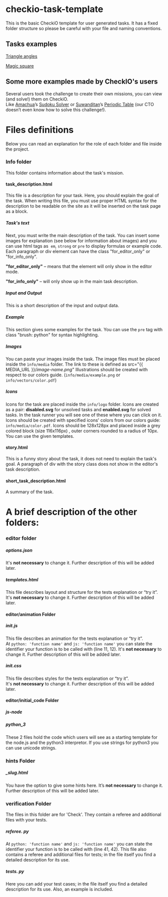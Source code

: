 checkio-task-template
=====================

This is the basic CheckiO template for user generated tasks.
It has a fixed folder structure so please be careful with
your file and naming conventions.


## Tasks examples

[Triangle angles](https://github.com/Bryukh-Checkio-Tasks/checkio-task-triangle-angles)  

[Magic square](https://github.com/Bryukh-Checkio-Tasks/checkio-task-magic-square)


## Some more examples made by CheckIO's users

Several users took the challenge to create their own missions, you can view (and solve!) them on CheckiO.  
Like [Amachua](http://www.checkio.org/user/Amachua/)’s [Sudoku Solver](http://www.checkio.org/mission/sudokusolver/) or [Suwanditan](http://www.checkio.org/user/suwanditan/)’s [Periodic Table](http://www.checkio.org/mission/periodic-table/) (our CTO doesn’t even know how to solve this challenge!).


# Files definitions

Below you can read an explanation for the role of each folder and file inside the project.

### Info folder

This folder contains information about the task's mission.

#### task_description.html

This file is a description for your task.
Here, you should explain the goal of the task.
When writing this file, you must use proper HTML syntax for the description to
be readable on the site as it will be inserted on the task page as a block.

##### Task's text
Next, you must write the main description of the task.
You can insert some images for explanation (see below for
information about images) and you can use html tags as 
```em```, ```strong``` or ```pre``` to display formulas or example code.
Each paragraph or div element can have the class
"for_editor_only" or "for_info_only".

**"for\_editor\_only"** – means that the element will only show in the editor mode.

**"for\_info\_only"** – will only show up in the main task description.

##### Input and Output
This is a short description of the input and output data.

##### Example
This section gives some examples for the task.
You can use the ```pre``` tag with class "brush: python" for syntax highlighting.

##### Images
You can paste your images inside the task.
The image files must be placed inside the `ìnfo/media` folder.
The link to these is defined as src="{{ MEDIA_URL }}/*image-name.png*"
Illustrations should be created with respect to our colors guide.
(`info/media/example.png` or  `info/vectors/color.pdf`)

##### Icons
Icons for the task are placed inside the `info/logo` folder.
Icons are created as a pair: **disabled.svg** for unsolved tasks and **enabled.svg** for solved tasks.
In the task runner you will see one of these where you can click on it.
Icons should be created with specified icons' colors from our colors guide: `info/media/color.pdf`.
Icons should be 128x128px and placed inside a grey colored block (size 116x116px) , outer corners rounded to a radius of 10px.
You can use the given templates.

#### story.html
This is a funny story about the task, it does not need to
explain the task's goal. A paragraph of div with the story
class does not show in the editor's task description.

#### short_task_description.html
A summary of the task.


# A brief description of the other folders:

### editor folder

##### options.json
It's **not necessary** to change it.
Further description of this will be added later.
##### templates.html
This file describes layout and structure for the tests explanation or “try it”.     
It's **not necessary** to change it.
Further description of this will be added later.

#### editor/animation Folder

##### init.js
This file describes an animation for the tests explanation or “try it”.       
At `python: 'function name'` and `js: 'function name'` you can state the identifier your function is to be called with (line 11, 12). 
It's **not necessary** to change it.
Further description of this will be added later.

##### init.css
This file describes styles for the tests explanation or “try it”.       
It's **not necessary** to change it.
Further description of this will be added later.

#### editor/initial_code Folder

##### js-node
##### python_3
These 2 files hold the code which users will see as a starting template for the node.js  and the python3 interpretor.
If you use strings for python3 you can use unicode strings.

### hints Folder

##### _slug.html
You have the option to give some hints here.
It’s **not necessary** to change it.
Further description of this will be added later.

### verification Folder
The files in this folder are for 'Check'.
They contain a referee and additional files with your tests.

##### referee. py
At `python: 'function name'` and `js: 'function name'` you can state the identifier your function is to be called with (line 41, 42).
This file also contains a referee and additional files for tests; in the file itself you find a detailed description for its use.
##### tests. py
Here you can add your test cases; in the file itself you find a detailed description for its use.
Also, an example is included.

